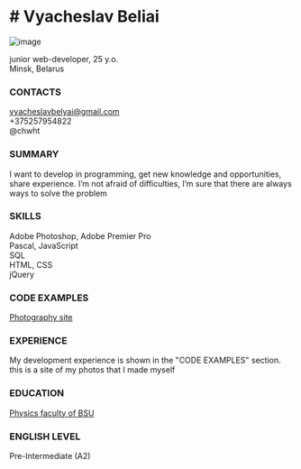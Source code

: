 # # Vyacheslav Beliai 

![image](https://avatars0.githubusercontent.com/u/14921081?s=400&u=66436d2d50f56ef13e00e37ee98f4ea2d2d0b72f&v=4)  

junior web-developer, 25 y.o.  
Minsk, Belarus
### CONTACTS
vyacheslavbelyai@gmail.com  
+375257954822  
@chwht
### SUMMARY
I want to develop in programming, get new knowledge and opportunities, share experience. I’m not afraid of difficulties, I’m sure that there are always ways to solve the problem
### SKILLS
Adobe Photoshop, Adobe Premier Pro  
Pascal, JavaScript  
SQL  
HTML, CSS  
jQuery
### CODE EXAMPLES
[Photography site](https://chesya.github.io/)
### EXPERIENCE
My development experience is shown in the "CODE EXAMPLES" section. this is a site of my photos that I made myself  
### EDUCATION
[Physics faculty of BSU](http://physics.bsu.by/ru)  

### ENGLISH LEVEL
Pre-Intermediate (A2)
